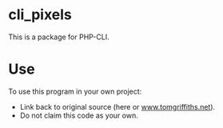 # cli_pixels
This is a package for PHP-CLI.

# Use
To use this program in your own project:
* Link back to original source (here or www.tomgriffiths.net).
* Do not claim this code as your own.
